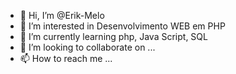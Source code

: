 - 👋 Hi, I’m @Erik-Melo
- 👀 I’m interested in  Desenvolvimento WEB em PHP
- 🌱 I’m currently learning php, Java Script, SQL
- 💞️ I’m looking to collaborate on ...
- 📫 How to reach me ...

<!---
Erik-Melo/Erik-Melo is a ✨ special ✨ repository because its `README.md` (this file) appears on your GitHub profile.
You can click the Preview link to take a look at your changes.
--->
